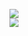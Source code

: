 [![](https://img.shields.io/badge/Made%20With-Github%20Spray-lightgrey.svg?style=for-the-badge&logo=github)](https://github.com/Annihil/github-spray#115)  
[![](https://i.imgur.com/2DrTn0Z.gif)](https://github.com/Annihil/github-spray)